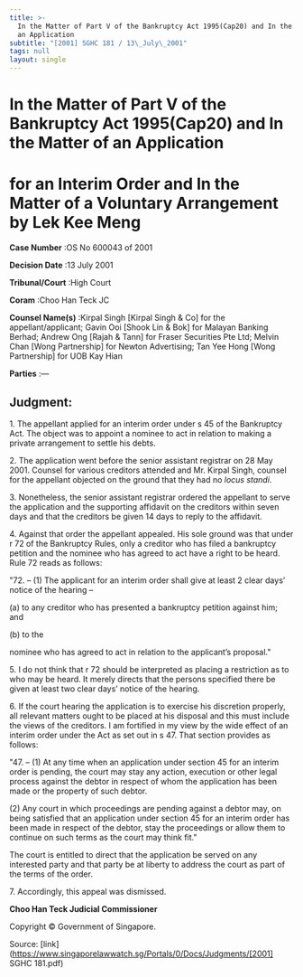 ```yaml
---
title: >-
  In the Matter of Part V of the Bankruptcy Act 1995(Cap20) and In the Matter of
  an Application
subtitle: "[2001] SGHC 181 / 13\_July\_2001"
tags: null
layout: single
---
```

# In the Matter of Part V of the Bankruptcy Act 1995(Cap20) and In the Matter of an Application 

# for an Interim Order and In the Matter of a Voluntary Arrangement by Lek Kee Meng 



**Case Number** :OS No 600043 of 2001 

**Decision Date** :13 July 2001 

**Tribunal/Court** :High Court 

**Coram** :Choo Han Teck JC 

**Counsel Name(s)** :Kirpal Singh [Kirpal Singh & Co] for the appellant/applicant; Gavin Ooi [Shook Lin & Bok] for Malayan Banking Berhad; Andrew Ong [Rajah & Tann] for Fraser Securities Pte Ltd; Melvin Chan [Wong Partnership] for Newton Advertising; Tan Yee Hong [Wong Partnership] for UOB Kay Hian 

**Parties** :— 

## Judgment: 

1\. The appellant applied for an interim order under s 45 of the Bankruptcy Act. The object was to appoint a nominee to act in relation to making a private arrangement to settle his debts. 

2\. The application went before the senior assistant registrar on 28 May 2001. Counsel for various creditors attended and Mr. Kirpal Singh, counsel for the appellant objected on the ground that they had no _locus standi_. 

3\. Nonetheless, the senior assistant registrar ordered the appellant to serve the application and the supporting affidavit on the creditors within seven days and that the creditors be given 14 days to reply to the affidavit. 

4\. Against that order the appellant appealed. His sole ground was that under r 72 of the Bankruptcy Rules, only a creditor who has filed a bankruptcy petition and the nominee who has agreed to act have a right to be heard. Rule 72 reads as follows: 

 "72. – (1) The applicant for an interim order shall give at least 2 clear days’ notice of the hearing – 

 (a) to any creditor who has presented a bankruptcy petition against him; and 

 (b) to the 


 nominee who has agreed to act in relation to the applicant’s proposal." 

5\. I do not think that r 72 should be interpreted as placing a restriction as to who may be heard. It merely directs that the persons specified there be given at least two clear days’ notice of the hearing. 

6\. If the court hearing the application is to exercise his discretion properly, all relevant matters ought to be placed at his disposal and this must include the views of the creditors. I am fortified in my view by the wide effect of an interim order under the Act as set out in s 47. That section provides as follows: 

 "47. – (1) At any time when an application under section 45 for an interim order is pending, the court may stay any action, execution or other legal process against the debtor in respect of whom the application has been made or the property of such debtor. 

 (2) Any court in which proceedings are pending against a debtor may, on being satisfied that an application under section 45 for an interim order has been made in respect of the debtor, stay the proceedings or allow them to continue on such terms as the court may think fit." 

The court is entitled to direct that the application be served on any interested party and that party be at liberty to address the court as part of the terms of the order. 

7\. Accordingly, this appeal was dismissed. 

**Choo Han Teck Judicial Commissioner** 

 Copyright © Government of Singapore. 


Source: [link](https://www.singaporelawwatch.sg/Portals/0/Docs/Judgments/[2001] SGHC 181.pdf)
